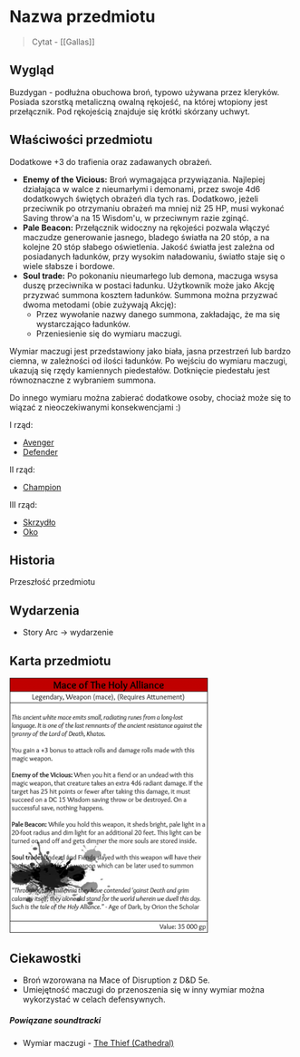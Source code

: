 # Nazwa przedmiotu
> Cytat
> \- [[Gallas]]
## Wygląd
Buzdygan - podłużna obuchowa broń, typowo używana przez kleryków. 
Posiada szorstką metaliczną owalną rękojeść, na której wtopiony jest przełącznik.
Pod rękojeścią znajduje się krótki skórzany uchwyt.
## Właściwości przedmiotu
Dodatkowe +3 do trafienia oraz zadawanych obrażeń.

- **Enemy of the Vicious:** Broń wymagająca przywiązania. Najlepiej działająca w walce z nieumarłymi i demonami, przez swoje 4d6 dodatkowych świętych obrażeń dla tych ras. Dodatkowo, jeżeli przeciwnik po otrzymaniu obrażeń ma mniej niż 25 HP, musi wykonać Saving throw'a na 15 Wisdom'u, w przeciwnym razie zginąć. 
- **Pale Beacon:** Przełącznik widoczny na rękojeści pozwala włączyć maczudze generowanie jasnego, bladego światła na 20 stóp, a na kolejne 20 stóp słabego oświetlenia. Jakość światła jest zależna od posiadanych ładunków, przy wysokim naładowaniu, światło staje się o wiele słabsze i bordowe. 
- **Soul trade:** Po pokonaniu nieumarłego lub demona, maczuga wsysa duszę przeciwnika w postaci ładunku. Użytkownik może jako Akcję przyzwać summona kosztem ładunków. Summona można przyzwać dwoma metodami (obie zużywają Akcję):
	- Przez wywołanie nazwy danego summona, zakładając, że ma się wystarczająco ładunków.
	- Przeniesienie się do wymiaru maczugi.

Wymiar maczugi jest przedstawiony jako biała, jasna przestrzeń lub bardzo ciemna, w zależności od ilości ładunków. Po wejściu do wymiaru maczugi, ukazują się rzędy kamiennych piedestałów. Dotknięcie piedestału jest równoznaczne z wybraniem summona. 

Do innego wymiaru można zabierać dodatkowe osoby, chociaż może się to wiązać z nieoczekiwanymi konsekwencjami :)

I rząd:
- [Avenger](Summon%20-%20Avenger.md)
- [Defender](Summon%20-%20Defender.md)

II rząd:
- [Champion](Summon%20-%20Champion.md)

III rząd:
- [Skrzydło](Summon%20-%20Skrzydło.md)
- [Oko](Summon%20-%20Oko.md)
## Historia
Przeszłość przedmiotu
## Wydarzenia
- Story Arc → wydarzenie
## Karta przedmiotu

<img src="./grafika/MaceOfTheHolyAlliance.png" alt="Mace of The Holy Alliance" width="350"/>

## Ciekawostki
- Broń wzorowana na Mace of Disruption z D&D 5e.
- Umiejętność maczugi do przenoszenia się w inny wymiar można wykorzystać w celach defensywnych.
##### **Powiązane soundtracki**  
- Wymiar maczugi - [The Thief (Cathedral)](https://www.youtube.com/watch?v=fwBr57fjVj8)